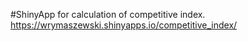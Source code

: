 #ShinyApp for calculation of competitive index. https://wrymaszewski.shinyapps.io/competitive_index/
